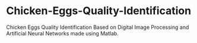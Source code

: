 # Chicken-Eggs-Quality-Identification
Chicken Eggs Quality Identification Based on Digital Image Processing and Artificial Neural Networks made using Matlab.
